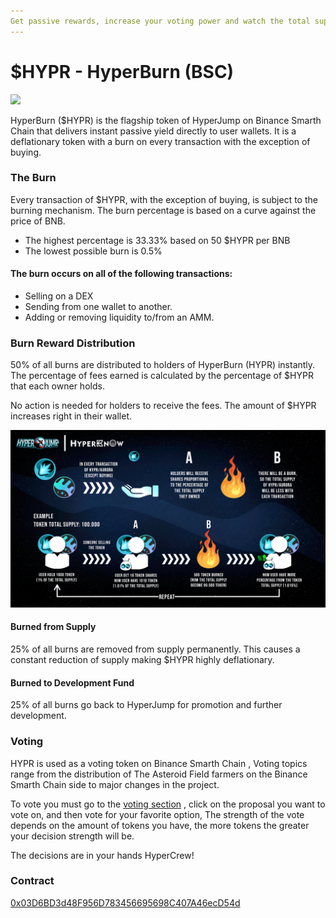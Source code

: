 ```yaml
---
Get passive rewards, increase your voting power and watch the total supply burn!
---
```


# $HYPR - HyperBurn (BSC)


![](https://hyperjumpold.gitbook.io/\~/files/v0/b/gitbook-x-prod.appspot.com/o/spaces%2F-MTScQrWET7o6AEJKVg7%2Fuploads%2Fi1QG7wCpvggadG8JDQpq%2Fimage.png?alt=media\&token=2b287d8f-6f95-411d-992d-ef3b2b4ba8e8)

HyperBurn ($HYPR) is the flagship token of HyperJump on Binance Smarth Chain that delivers instant passive yield directly to user wallets. It is a deflationary token with a burn on every transaction with the exception of buying.

### The Burn

Every transaction of $HYPR, with the exception of buying, is subject to the burning mechanism. The burn percentage is based on a curve against the price of BNB.&#x20;

* The highest percentage is 33.33% based on 50 $HYPR per BNB
* The lowest possible burn is 0.5%

#### The burn occurs on all of the following transactions:

* Selling on a DEX
* Sending from one wallet to another.
* Adding or removing liquidity to/from an AMM.

### Burn Reward Distribution

50% of all burns are distributed to holders of HyperBurn (HYPR) instantly. The percentage of fees earned is calculated by the percentage of $HYPR that each owner holds.

No action is needed for holders to receive the fees. The amount of $HYPR increases right in their wallet.

![Burn Cycle](<../.gitbook/assets/image (8).png>)

#### &#x20;Burned from Supply

25% of all burns are removed from supply permanently. This causes a constant reduction of supply making $HYPR highly deflationary.

#### Burned to Development Fund

25% of all burns go back to HyperJump for promotion and further development.&#x20;

### Voting

HYPR is used as a voting token on  Binance Smarth Chain , Voting topics range from the distribution of The Asteroid Field farmers on the  Binance Smarth Chain side to major changes in the project.

To vote you must go to the [voting section](https://snapshot.org/#/bsc.hyperjumpdao.eth) , click on the proposal you want to vote on, and then vote for your favorite option, The strength of the vote depends on the amount of tokens you have, the more tokens the greater your decision strength will be.

The decisions are in your hands HyperCrew!

### Contract

[0x03D6BD3d48F956D783456695698C407A46ecD54d](https://bscscan.com/address/0x03d6bd3d48f956d783456695698c407a46ecd54d#code)
